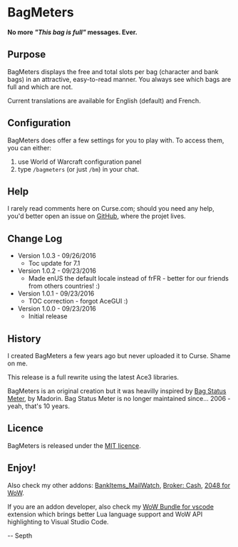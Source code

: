 # BagMeters

**No more *"This bag is full"* messages. Ever.**

## Purpose

BagMeters displays the free and total slots per bag (character and bank bags) in an attractive, easy-to-read manner. You always see which bags are full and which are not.

Current translations are available for English (default) and French.


## Configuration

BagMeters does offer a few settings for you to play with. To access them, you can either:

1. use World of Warcraft configuration panel
1. type `/bagmeters` (or just `/bm`) in your chat.


## Help

I rarely read comments here on Curse.com; should you need any help, you'd better open an issue on [GitHub](https://github.com/Septh/WoW-BagMeters "GitHub repository"), where the projet lives.


## Change Log

* Version 1.0.3 - 09/26/2016
	* Toc update for 7.1
* Version 1.0.2 - 09/23/2016
	* Made enUS the default locale instead of frFR - better for our friends from others countries! :)
* Version 1.0.1 - 09/23/2016
	* TOC correction - forgot AceGUI :)
* Version 1.0.0 - 09/23/2016
	* Initial release


## History

I created BagMeters a few years ago but never uploaded it to Curse. Shame on me.

This release is a full rewrite using the latest Ace3 libraries.

BagMeters is an original creation but it was heavilly inspired by [Bag Status Meter](https://wow.curseforge.com/addons/project-99/ "Bag Status Meter"), by Madorin. Bag Status Meter is no longer maintained since... 2006 - yeah, that's 10 years.


## Licence

BagMeters is released under the [MIT licence](https://opensource.org/licenses/MIT).


## Enjoy!

Also check my other addons: [BankItems_MailWatch](https://www.curse.com/addons/wow/bankitems_mailwatch), [Broker: Cash](https://www.curse.com/addons/wow/broker_cash), [2048 for WoW](https://www.curse.com/addons/wow/wow2048).

If you are an addon developer, also check my [WoW Bundle for vscode](https://marketplace.visualstudio.com/items?itemName=Septh.wow-bundle) extension which brings better Lua language support and WoW API highlighting to Visual Studio Code.

-- Septh
